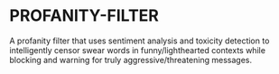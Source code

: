 # PROFANITY-FILTER
A profanity filter that uses sentiment analysis and toxicity detection to intelligently censor swear words in funny/lighthearted contexts while blocking and warning for truly aggressive/threatening messages.
